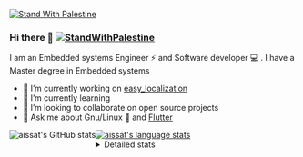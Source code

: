 [![Stand With Palestine](https://raw.githubusercontent.com/TheBSD/StandWithPalestine/main/banner-no-action.svg)](https://thebsd.github.io/StandWithPalestine)
### Hi there 👋   [![StandWithPalestine](https://raw.githubusercontent.com/TheBSD/StandWithPalestine/main/badges/StandWithPalestine.svg)](https://github.com/TheBSD/StandWithPalestine/blob/main/docs/README.md)

I am an Embedded systems Engineer ⚡️ and Software developer 💻 . I have a Master degree in Embedded systems
- 🔭 I’m currently working on [easy_localization](https://pub.dev/packages/easy_localization)
- 🌱 I’m currently learning 
- 👯 I’m looking to collaborate on open source projects
- 💬 Ask me about  Gnu/Linux 🐧 and [Flutter](https://flutter.dev) 

<a href="https://profile-summary-for-github.com/user/aissat">
  <img align="left" height="170px" src="https://github-readme-stats.vercel.app/api?username=aissat&show_icons=true&line_height=27&count_private=true&include_all_commits=true" alt="aissat's GitHub stats"/>
  <img src="https://github-readme-stats.vercel.app/api/top-langs/?username=aissat&hide_langs_below=5&layout=compact" alt="aissat's language stats"/>
</a>

<details>
<summary>Detailed stats</summary>
 

### 🧐 Waka Stats

<!--START_SECTION:waka-->
![Code Time](http://img.shields.io/badge/Code%20Time-6%2C282%20hrs%2058%20mins-blue)

![Profile Views](http://img.shields.io/badge/Profile%20Views-0-blue)

![Lines of code](https://img.shields.io/badge/From%20Hello%20World%20I%27ve%20Written-2.1%20million%20lines%20of%20code-blue)

**🐱 My GitHub Data** 

> 📦 121.6 kB Used in GitHub's Storage 
 > 
> 🏆 213 Contributions in the Year 2024
 > 
> 💼 Opted to Hire
 > 
> 📜 171 Public Repositories 
 > 
> 🔑 30 Private Repositories 
 > 
**I'm a Night 🦉** 

```text
🌞 Morning                593 commits         ██░░░░░░░░░░░░░░░░░░░░░░░   08.11 % 
🌆 Daytime                1212 commits        ████░░░░░░░░░░░░░░░░░░░░░   16.57 % 
🌃 Evening                3055 commits        ██████████░░░░░░░░░░░░░░░   41.76 % 
🌙 Night                  2455 commits        ████████░░░░░░░░░░░░░░░░░   33.56 % 
```
📅 **I'm Most Productive on Thursday** 

```text
Monday                   680 commits         ██░░░░░░░░░░░░░░░░░░░░░░░   09.30 % 
Tuesday                  1120 commits        ████░░░░░░░░░░░░░░░░░░░░░   15.31 % 
Wednesday                826 commits         ███░░░░░░░░░░░░░░░░░░░░░░   11.29 % 
Thursday                 1454 commits        █████░░░░░░░░░░░░░░░░░░░░   19.88 % 
Friday                   1316 commits        ████░░░░░░░░░░░░░░░░░░░░░   17.99 % 
Saturday                 1203 commits        ████░░░░░░░░░░░░░░░░░░░░░   16.45 % 
Sunday                   716 commits         ██░░░░░░░░░░░░░░░░░░░░░░░   09.79 % 
```


📊 **This Week I Spent My Time On** 

```text
🕑︎ Time Zone: Africa/Algiers

💬 Programming Languages: 
Dart                     7 hrs 51 mins       █████████████████░░░░░░░░   66.80 % 
Docker                   3 hrs 41 mins       ████████░░░░░░░░░░░░░░░░░   31.38 % 
TSConfig                 11 mins             ░░░░░░░░░░░░░░░░░░░░░░░░░   01.67 % 
JSON                     0 secs              ░░░░░░░░░░░░░░░░░░░░░░░░░   00.14 % 
HTML                     0 secs              ░░░░░░░░░░░░░░░░░░░░░░░░░   00.01 % 

🔥 Editors: 
VS Code                  11 hrs 45 mins      █████████████████████████   100.00 % 

💻 Operating System: 
Linux                    11 hrs 45 mins      █████████████████████████   100.00 % 
```

**I Mostly Code in Dart** 

```text
Dart                     31 repos            ████████░░░░░░░░░░░░░░░░░   30.39 % 
TypeScript               10 repos            ██░░░░░░░░░░░░░░░░░░░░░░░   09.80 % 
JavaScript               6 repos             █░░░░░░░░░░░░░░░░░░░░░░░░   05.88 % 
Dockerfile               4 repos             █░░░░░░░░░░░░░░░░░░░░░░░░   03.92 % 
Rust                     3 repos             █░░░░░░░░░░░░░░░░░░░░░░░░   02.94 % 
```



**Timeline**

![Lines of Code chart](https://raw.githubusercontent.com/aissat/aissat/master/assets/bar_graph.png)


 Last Updated on 13/09/2024 01:09:04 UTC
<!--END_SECTION:waka-->

</details>
